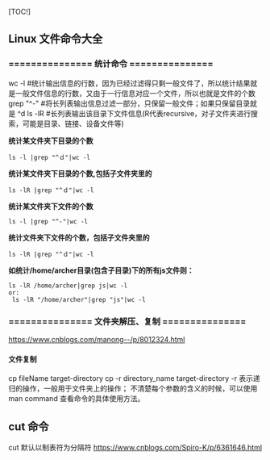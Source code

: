 [TOC!]
## Linux 文件命令大全

### =============== 统计命令 ===============
 wc -l #统计输出信息的行数，因为已经过滤得只剩一般文件了，所以统计结果就是一般文件信息的行数，又由于一行信息对应一个文件，所以也就是文件的个数
 grep "^-" #将长列表输出信息过滤一部分，只保留一般文件；如果只保留目录就是 ^d
 ls -lR #长列表输出该目录下文件信息(R代表recursive，对子文件夹进行搜索，可能是目录、链接、设备文件等)
 
 **统计某文件夹下目录的个数**
 ```
 ls -l |grep "^ｄ"|wc -l
 ```
 
 **统计某文件夹下目录的个数,包括子文件夹里的**
 ```
 ls -lR |grep "^ｄ"|wc -l
 ```
 
 **统计某文件夹下文件的个数**
 ```
 ls -l |grep "^-"|wc -l
 ```
 
**统计文件夹下文件的个数，包括子文件夹里的**
 ```
 ls -lR |grep "^ｄ"|wc -l
 ```
 
 **如统计/home/archer目录(包含子目录)下的所有js文件则：**
 ```
 ls -lR /home/archer|grep js|wc -l
 or:
  ls -lR "/home/archer"|grep "js"|wc -l
 ```


### =============== 文件夹解压、复制 ===============
https://www.cnblogs.com/manong--/p/8012324.html

#### 文件复制
cp fileName target-directory
cp -r directory_name target-directory
-r 表示递归的操作，一般用于文件夹上的操作；
不清楚每个参数的含义的时候，可以使用  man command 查看命令的具体使用方法。



## cut 命令
cut 默认以制表符为分隔符
https://www.cnblogs.com/Spiro-K/p/6361646.html
